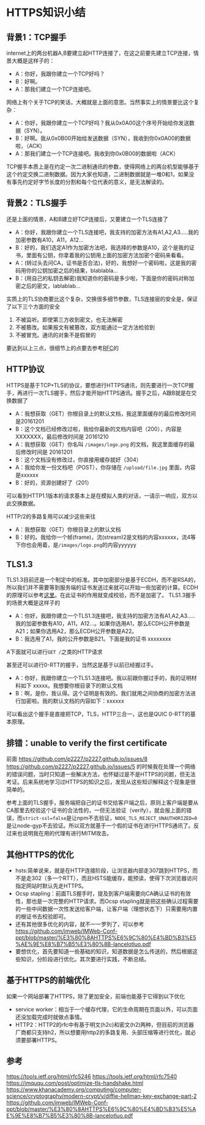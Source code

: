 # HTTPS知识小结

## 背景1：TCP握手
internet上的两台机器A,B要建立起HTTP连接了，在这之前要先建立TCP连接，情景大概是这样子的：

* A：你好，我跟你建立一个TCP好吗？
* B：好啊。
* A：那我们建立一个TCP连接吧。

网络上有个关于TCP的笑话，大概就是上面的意思。当然事实上的情景要比这个复杂：

* A：你好，我跟你建立一个TCP好吗？我从0x0A00这个序号开始给你发送数据（SYN）。
* B：好啊。我从0x0B00开始给发送数据（SYN），我收到你0x0A00的数据啦，（ACK）
* A：那我们建立一个TCP连接吧。我收到你0x0B00的数据啦（ACK）


TCP握手本质上是在约定一次二进制通讯的参数，使得网络上的两台机型能够基于这个约定交换二进制数据。因为大家也知道，二进制数据就是一堆0和1，如果没有事先约定好字节长度的分割和每个位代表的意义，是无法解读的。

## 背景2：TLS握手
还是上面的情景，A和B建立好TCP连接后，又要建立一个TLS连接了

* A：你好，我跟你建立一个TLS连接吧，我支持的加密方法有A1,A2,A3.....我的加密参数有A10，A11，A12...
* B：好的，我们选定A1作为加密方法吧，我选择的参数是A10，这个是我的证书，里面有公钥，你拿着我的公钥用上面的加密方法加密个密码来看看。
* A：(转过头去问CA，证书是否合法)，好的，我想好一个密码啦，这是我的密码用你的公钥加密之后的结果，blablabla...
* B：(用自己的私钥去解密)我知道你的密码是多少啦，下面是你的密码对称加密之后的密文，lablablab...

实质上的TLS协商要比这个复杂，交换很多细节参数，TLS连接层的安全是，保证了以下三个方面的安全

1. 不被监听。即使第三方收到密文，也无法解密
2. 不被篡改。如果报文有被篡改，双方能通过一定方法检验到
3. 不被冒充。通讯的对象不是假冒的

要达到以上三点，很细节上的点要去参考[RFC](https://tools.ietf.org/html/rfc5246)的

## HTTP协议
HTTPS是基于TCP+TLS的协议，要想进行HTTPS通讯，则先要进行一次TCP握手，再进行一次TLS握手，然后才能开始HTTPS通讯。握手之后，A跟B就是在交换数据了

* A：我想获取（GET）你根目录上的默认文档，我这里面缓存的最后修改时间是20161201
* B：这个文档已经修改过啦，我给你最新的文档内容吧（200），内容是XXXXXXX，最后修改时间是 20161210
* A：我想获取（GET）你名叫 `/images/logo.png` 的文档，我这里面缓存的最后修改时间是 20161201
* B：这个文档没有修改过，你直接用缓存就好（304）
* A：我给你发一份文档吧（POST），你存储在 `/upload/file.jpg` 里面，内容是xxxxxx
* B：好的，资源创建好了（201）

可以看到HTTP1.1版本的请求基本上是在模拟人类的对话，一请示一响应，双方以此交换数据。

HTTP/2的多路复用可以减少这些来往

* A：我想获取（GET）你根目录上的默认文档
* B：好的。我给你一个帧(frame)，流(stream)2是文档的内容xxxxxx，流4等下你也会用着，是`/images/logo.png`的内容yyyyyy


## TLS1.3
TLS1.3目前还是一个制定中的标准。其中加密部分是基于ECDH，而不是RSA的，所以我们并不需要等到服务端的证书发送过来就可以开始一些加密的计算。ECDH的原理可以参考[这里](https://www.khanacademy.org/computing/computer-science/cryptography/modern-crypt/v/diffie-hellman-key-exchange-part-2)。在此证书的作用就变成校验，而不是加密了。 TLS1.3握手的场景大概是这样子的

* A：你好，我跟你建立一个TLS1.3连接吧，我支持的加密方法有A1,A2,A3.....我的加密参数有A10，A11，A12...。如果你选用A1，那么ECDH公开参数是A21；如果你选用A2，那么ECDH公开参数是A22。
* B：我选用了A1，我的公开参数是B21。下面是我的证书 xxxxxxxx

A下面就可以进行`GET /`之类的HTTP请求

甚至还可以进行0-RTT的握手，当然这是基于以前已经握过手。
* A：你好，我跟你建立一个TLS1.3连接吧。我以前跟你握过手的，我的证明材料如下 xxxxx。我想要你根目录下的默认文档
* B：啊，是你，我认得。这个证明是有效的。我们就用之间协商的加密方法进行加密啦。我的默认文档的内容如下：xxxxxx

可以看出这个握手是直接把TCP，TLS，HTTP三合一，这也是QUIC 0-RTT的基本原理。

## 排错：unable to verify the first certificate
前面 https://github.com/p2227/p2227.github.io/issues/8 https://github.com/p2227/p2227.github.io/issues/5 的时候我在处理一个网络的错误问题，当时只知道一些解决方法，也怀疑过是不是HTTPS的问题，但无法考证。后来系统地学习过HTTPS的知识之后，发现从这些知识解释这个现象是很简单的。

参考上面的TLS握手，服务端把自己的证书交给客户端之后，原则上客户端是要从CA那里去校验这个证书的合法性的，一但无法验证（verify），就会报上面的错误，而`strict-ssl=false`是让npm不去验证，`NODE_TLS_REJECT_UNAUTHORIZED=0`是让node-gyp不去验证。所以双方就基于一个假的证书在进行HTTPS通讯了。反过来也说明我在用的代理有进行MITM攻击。

## 其他HTTPS的优化
* hsts:简单说来，就是在HTTP连接阶段，让浏览器内部走307跳到HTTPS，而不是走302（多一个RTT），而且HSTS能缓存，能预读，使得下次浏览器访问指定网站时默认先走HTTPS。
* Ocsp stapling：前面TLS握手时，提及到客户端需要向CA确认证书的有效性，那也是一次完整的HTTP请求。而Ocsp stapling就是把这些确认过程需要的一些中间数据一次性发送给客户端，让客户端（理想状态下）只需要用内置的根证书去校验即可。
* 还有其他很多优化的内容，就不一一罗列了，可以参考 https://github.com/imweb/IMWeb-Conf-ppt/blob/master/%E3%80%8AHTTPS%E6%9C%80%E4%BD%B3%E5%AE%9E%E8%B7%B5%E3%80%8B-lancelotluo.pdf 
* 要想优化，首先要知道一些基础的知识，知道数据是怎么传送的，然后根据这些知识，分阶段进行优化。其次要进行实践，不断总结。

## 基于HTTPS的前端优化
如果一个网站部署了HTTPS，除了更加安全，前端也能基于它得到以下优化

* service worker：相当于一个缓存代理，它的生命周期在页面以外，可以页面还没加载完成时就做点事情。
* HTTP2：HTTP2的rfc中有基于明文(h2c)和密文(h2)两种，但目前的浏览器厂商都只支持h2，所以想要用http2的多路复用、头部压缩等进行优化，就必须要部署HTTPS。


## 参考 
https://tools.ietf.org/html/rfc5246
https://tools.ietf.org/html/rfc7540
https://imququ.com/post/optimize-tls-handshake.html
https://www.khanacademy.org/computing/computer-science/cryptography/modern-crypt/v/diffie-hellman-key-exchange-part-2
https://github.com/imweb/IMWeb-Conf-ppt/blob/master/%E3%80%8AHTTPS%E6%9C%80%E4%BD%B3%E5%AE%9E%E8%B7%B5%E3%80%8B-lancelotluo.pdf

